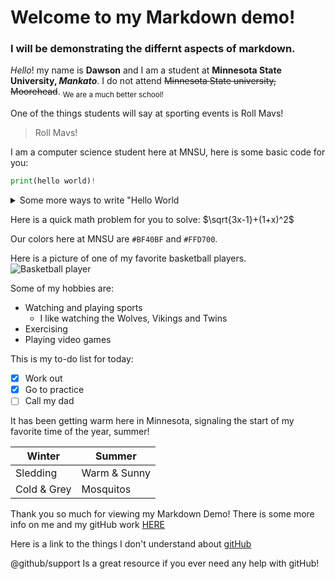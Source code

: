 <!-- Following the formats mentioned in the "basic writing and formattting syntax" file linked in the assignment -->

<!-- Headings -->
# Welcome to my Markdown demo!
### I will be demonstrating the differnt aspects of markdown.

<!-- Syling text -->
*Hello*! my name is **Dawson** and I am a student at **Minnesota State University, _Mankato_**.
I do not attend ~~Minnesota State university, Moorehead~~. <sub>We are a much better school!</sub>

<!-- Quouting text -->
One of the things students will say at sporting events is Roll Mavs! 
> Roll Mavs!

<!-- Quoting code -->
I am a computer science student here at MNSU, here is some basic code for you:
```python
print(hello world)!
```

<!-- Collapsed Sections -->
<details>

<summary>Some more ways to write "Hello World</summary>

### Languages

```ruby
   puts "Hello World"
```
```java
   printf("Hello World")
```

</details>

<!-- Math -->
Here is a quick math problem for you to solve:  $\sqrt{3x-1}+(1+x)^2$

<!-- Color models -->
Our colors here at MNSU are `#BF40BF` and `#FFD700`.

<!-- Pictures -->
Here is a picture of one of my favorite basketball players.
![Basketball player](https://www.google.com/url?sa=i&url=https%3A%2F%2Fwww.nytimes.com%2F2020%2F02%2F02%2Fsports%2Fbasketball%2Fkobe-death.html&psig=AOvVaw3f2kQujf7tx5wJ7yjit59e&ust=1680986549411000&source=images&cd=vfe&ved=0CBAQjRxqFwoTCKjo94PRmP4CFQAAAAAdAAAAABAE)

<!-- Lists -->
Some of my hobbies are:
* Watching and playing sports
    - I like watching the Wolves, Vikings and Twins
* Exercising 
* Playing video games

<!-- Tasks -->
This is my to-do list for today:
- [x] Work out
- [x] Go to practice
- [ ] Call my dad

<!-- Footnotes -->
It has been getting warm here in Minnesota, signaling the start of my favorite time of the year, summer!

[^1]: I like spending lots of time outdoors during the summer.
[^2]: I also enjoy hanging out with friends and family as much as possible.

<!-- Tables -->
| Winter        | Summer        |
| ------------- | ------------- |
| Sledding      | Warm & Sunny  |
| Cold & Grey   | Mosquitos     |

<!-- Linking -->
Thank you so much for viewing my Markdown Demo!
There is some more info on me and my gitHub work [HERE](https://github.com/Dawson-Rudolph/Dawson-Rudolph)

Here is a link to the things I don't understand about [gitHub](https://github.com/Dawson-Rudolph/GitHub-Assignment/tree/main)

<!-- Mentioning people -->
@github/support Is a great resource if you ever need any help with gitHub!
